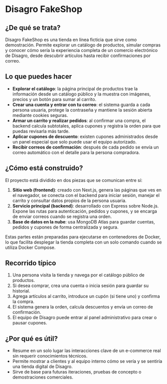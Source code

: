 # Disagro FakeShop

## ¿De qué se trata?
Disagro FakeShop es una tienda en línea ficticia que sirve como demostración. Permite explorar un catálogo de productos, simular compras y conocer cómo sería la experiencia completa de un comercio electrónico de Disagro, desde descubrir artículos hasta recibir confirmaciones por correo.

## Lo que puedes hacer
- **Explorar el catálogo**: la página principal de productos trae la información desde un catálogo público y la muestra con imágenes, precios y un botón para sumar al carrito.
- **Crear una cuenta y entrar con tu correo**: el sistema guarda a cada persona usuaria, protege la contraseña y mantiene la sesión abierta mediante cookies seguras.
- **Armar un carrito y realizar pedidos**: al confirmar una compra, el backend calcula subtotales, aplica cupones y registra la orden para que puedas revisarla más tarde.
- **Aplicar cupones de descuento**: existen cupones administrados desde un panel especial que solo puede usar el equipo autorizado.
- **Recibir correos de confirmación**: después de cada pedido se envía un correo automático con el detalle para la persona compradora.

## ¿Cómo está construido?
El proyecto está dividido en dos piezas que se comunican entre sí:

1. **Sitio web (frontend)**: creado con Next.js, genera las páginas que ves en el navegador, se conecta con el backend para iniciar sesión, manejar el carrito y consultar datos propios de la persona usuaria.
2. **Servicio principal (backend)**: desarrollado con Express sobre Node.js. Expone las rutas para autenticación, pedidos y cupones, y se encarga de enviar correos cuando se registra una orden.
3. **Base de datos en la nube**: usa MongoDB Atlas para guardar cuentas, pedidos y cupones de forma centralizada y segura.

Estas partes están preparadas para ejecutarse en contenedores de Docker, lo que facilita desplegar la tienda completa con un solo comando cuando se utiliza Docker Compose.

## Recorrido típico
1. Una persona visita la tienda y navega por el catálogo público de productos.
2. Si desea comprar, crea una cuenta o inicia sesión para guardar su historial.
3. Agrega artículos al carrito, introduce un cupón (si tiene uno) y confirma la compra.
4. El sistema genera la orden, calcula descuentos y envía un correo de confirmación.
5. El equipo de Disagro puede entrar al panel administrativo para crear o pausar cupones.

## ¿Por qué es útil?
- Resume en un solo lugar las interacciones clave de un e-commerce real sin requerir conocimientos técnicos.
- Permite mostrar a clientes y al equipo interno cómo se vería y se sentiría una tienda digital de Disagro.
- Sirve de base para futuras iteraciones, pruebas de concepto o demostraciones comerciales.
